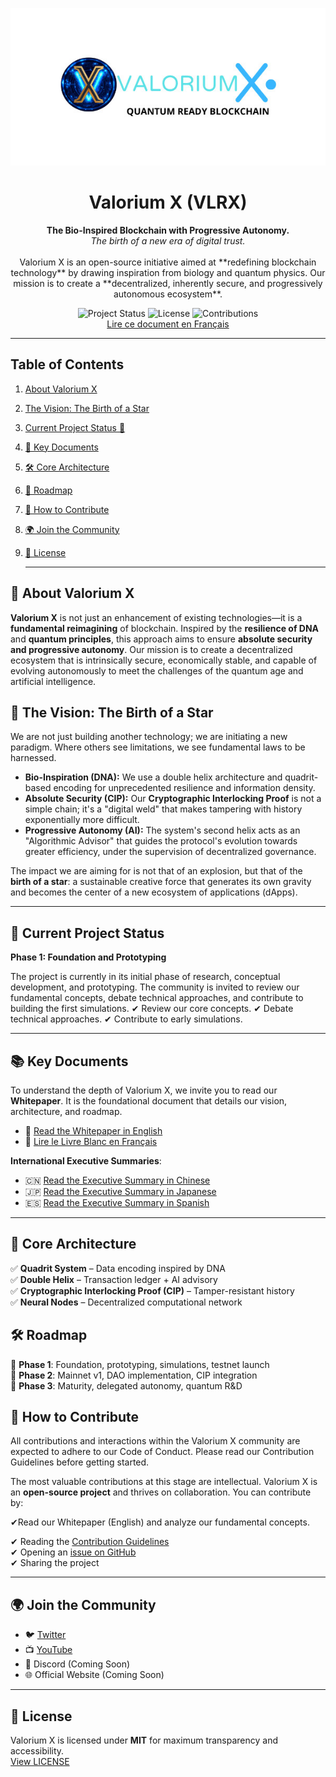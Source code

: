 <p align="center">
  <img src="https://raw.githubusercontent.com/SylverbladeX/ValoriumX/main/pictures/vlrx-logo-min.jpg" alt="Valorium X Logo" width="600"/>
</p>
<h1 align="center">Valorium X (VLRX)</h1>
<p align="center">
  <strong>The Bio-Inspired Blockchain with Progressive Autonomy.</strong>
  <br />
  <em>The birth of a new era of digital trust.</em> <br><br>
Valorium X is an open-source initiative aimed at **redefining blockchain technology** by drawing inspiration from biology and quantum physics. Our mission is to create a **decentralized, inherently secure, and progressively autonomous ecosystem**.
</p>

<p align="center">
  <img src="https://img.shields.io/badge/Status-In%20Development-blue" alt="Project Status">
  <img src="https://img.shields.io/badge/License-MIT-green" alt="License">
  <img src="https://img.shields.io/badge/Contributions-Welcome-brightgreen" alt="Contributions">
  <br>
   <a href="https://github.com/SylverbladeX/ValoriumX/blob/main/readme_fr.md">Lire ce document en Français</a>
</p>

---

## Table of Contents

1.  [About Valorium X](#🔬-about-valorium-x)
2.  [The Vision: The Birth of a Star](#🌟-the-vision-the-birth-of-a-star)
3.  [Current Project Status 🚀](#current-project-status-🚀)
4.  [📖 Key Documents](#📖-key-documents)
5.  [🛠️ Core Architecture](#🛠️-core-architecture)
6.  [📅 Roadmap](#📅-roadmap)
7.  [🤝 How to Contribute](#🤝-how-to-contribute)
8.  [🌍 Join the Community](#🌍-join-the-community)
9.  [🔐 License](#🔐-license)

    ---

## 🔬 About Valorium X

**Valorium X** is not just an enhancement of existing technologies—it is a **fundamental reimagining** of blockchain. Inspired by the **resilience of DNA** and **quantum principles**, this approach aims to ensure **absolute security and progressive autonomy**.
Our mission is to create a decentralized ecosystem that is intrinsically secure, economically stable, and capable of evolving autonomously to meet the challenges of the quantum age and artificial intelligence.

## 🌟 The Vision: The Birth of a Star

We are not just building another technology; we are initiating a new paradigm. Where others see limitations, we see fundamental laws to be harnessed.

* **Bio-Inspiration (DNA):** We use a double helix architecture and quadrit-based encoding for unprecedented resilience and information density.
* **Absolute Security (CIP):** Our **Cryptographic Interlocking Proof** is not a simple chain; it's a "digital weld" that makes tampering with history exponentially more difficult.
* **Progressive Autonomy (AI):** The system's second helix acts as an "Algorithmic Advisor" that guides the protocol's evolution towards greater efficiency, under the supervision of decentralized governance.

The impact we are aiming for is not that of an explosion, but that of the **birth of a star**: a sustainable creative force that generates its own gravity and becomes the center of a new ecosystem of applications (dApps).

---

## 🚀 Current Project Status

**Phase 1: Foundation and Prototyping**

The project is currently in its initial phase of research, conceptual development, and prototyping. The community is invited to review our fundamental concepts, debate technical approaches, and contribute to building the first simulations.
✔ Review our core concepts.
✔ Debate technical approaches.
✔ Contribute to early simulations.

---
  

## 📚 Key Documents  

To understand the depth of Valorium X, we invite you to read our **Whitepaper**. It is the foundational document that details our vision, architecture, and roadmap.

- 📖 [Read the Whitepaper in English](https://github.com/SylverbladeX/ValoriumX/blob/main/whitepapers/whitepaper.md)
- 📖 [Lire le Livre Blanc en Français](https://github.com/SylverbladeX/ValoriumX/blob/main/whitepapers/whitepaper-fr.md)

**International Executive Summaries**:       
- 🇨🇳 [Read the Executive Summary in Chinese](https://github.com/SylverbladeX/ValoriumX/blob/main/whitepapers/whitepaper-ch.md)
- 🇯🇵 [Read the Executive Summary in Japanese](https://github.com/SylverbladeX/ValoriumX/blob/main/whitepapers/whitepaper-Ja.md)
- 🇪🇸 [Read the Executive Summary in Spanish](https://github.com/SylverbladeX/ValoriumX/blob/main/whitepapers/whitepaper-es.md)

---
## 🔩 Core Architecture

✅ **Quadrit System** – Data encoding inspired by DNA  
✅ **Double Helix** – Transaction ledger + AI advisory  
✅ **Cryptographic Interlocking Proof (CIP)** – Tamper-resistant history  
✅ **Neural Nodes** – Decentralized computational network 

## 🛠 Roadmap 
 
🔹 **Phase 1**: Foundation, prototyping, simulations, testnet launch  
🔹 **Phase 2**: Mainnet v1, DAO implementation, CIP integration  
🔹 **Phase 3**: Maturity, delegated autonomy, quantum R&D 


## 🤝 How to Contribute
All contributions and interactions within the Valorium X community are expected to adhere to our Code of Conduct. Please read our Contribution Guidelines before getting started.

The most valuable contributions at this stage are intellectual.
Valorium X is an **open-source project** and thrives on collaboration. You can contribute by:

✔Read our Whitepaper (English) and analyze our fundamental concepts.

  
✔ Reading the [Contribution Guidelines](https://github.com/SylverbladeX/ValoriumX/blob/main/CONTRIBUTING.md)  
✔ Opening an [issue on GitHub](https://github.com/SylverbladeX/ValoriumX/issues)  
✔ Sharing the project  

---

## 🌍 Join the Community
- 🐦 [Twitter](https://twitter.com/ValoriumX)
- 📺 [YouTube](https://youtube.com/ValoriumX)
- 💬 Discord (Coming Soon)
- 🌐 Official Website (Coming Soon)

---


## 🔏 License  

Valorium X is licensed under **MIT** for maximum transparency and accessibility.  
[View LICENSE](https://github.com/SylverbladeX/ValoriumX/blob/main/LICENSE) 
